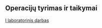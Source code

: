 ## Operacijų tyrimas ir taikymai ##

[I laboratorinis darbas](https://github.com/jgrinaveckis/Operation-Research/blob/1-LD/README.md)
